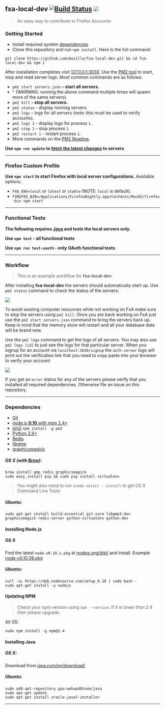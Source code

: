 ## fxa-local-dev [![Build Status](https://travis-ci.org/mozilla/fxa-local-dev.svg?branch=master)](https://travis-ci.org/mozilla/fxa-local-dev) ![](https://img.shields.io/badge/tested_on-OS%20X%20and_Ubuntu-brightgreen.svg)
> An easy way to contribute to Firefox Accounts

### Getting Started

- Install required system [dependencies](#dependencies)
- Clone this repository and run `npm install`. Here is the full command:
```
git clone https://github.com/mozilla/fxa-local-dev.git && cd fxa-local-dev && npm i
``` 

After installation completes visit [127.0.0.1:3030](http://127.0.0.1:3030/). Use the [PM2 tool](https://github.com/Unitech/PM2#main-features) to start, stop and read server logs.  Most common commands are as follows:

- `pm2 start servers.json` **- start all servers.**
- ^ (WARNING: running the above command multiple times will spawn more of the same servers).
- `pm2 kill` **- stop all servers.**
- `pm2 status` - display running servers.
- `pm2 logs` - logs for all servers (note: this must be used to verify accounts).
- `pm2 logs 1` - display logs for process `1`.
- `pm2 stop 1` - stop process `1`.
- `pm2 restart 1` - restart process `1`.
- More commands on the [PM2 Readme](https://github.com/Unitech/PM2#main-features).

**Use `npm run update` to [fetch the latest changes](_scripts/update_all.sh) to servers**

*******

### Firefox Custom Profile 

**Use `npm start` to start Firefox with local server configurations.**
Available options:

* `FXA_ENV=local` or `latest` or `stable` (NOTE: `local` is default).
* `FIREFOX_BIN=/Applications/FirefoxNightly.app/Contents/MacOS/firefox-bin npm start`

*******

### Functional Tests

**The following requires [Java](https://www.java.com/en/download/) and tests the local servers only.**

**Use `npm test` - all functional tests**

**Use `npm run test-oauth` - only OAuth functional tests**

*******

### Workflow
> This is an example workflow for **fxa-local-dev**.

After installing **fxa-local-dev** the servers should automatically start up. Use `pm2 status` command to check the status of the servers:

![](http://i.imgur.com/eqL8FiZ.png)

To avoid wasting computer resources while not working on FxA make sure to stop the servers using `pm2 kill`.
Once you are back working on FxA just use the `pm2 start servers.json` command to bring the servers back up. Keep in mind that the memory store will restart and all your database data will be brand new.

Use the `pm2 logs` command to get the logs of all servers. You may also use `pm2 logs [id]` to just see the logs for that particular server. When you signup for an account via `localhost:3030/signup` the `auth-server` logs will print out the verification link that you need to copy paste into your browser to verify your account:

![](http://i.imgur.com/oGYXSPl.png)

If you get an `error` status for any of the servers please verify that you installed all required dependencies. Otherwise file an issue on this repository.  

*******

### Dependencies
* [Git](http://git-scm.com/book/en/v2/Getting-Started-Installing-Git)
* [node.js **0.10** with npm 2.4+](http://nodejs.org/)
* [pm2](https://github.com/Unitech/PM2) ```npm install -g pm2```
* [Python 2.6+](https://www.python.org/)
* [Redis](http://redis.io/)
* [libgmp](https://gmplib.org/)
* [graphicsmagick](http://www.graphicsmagick.org/)

##### OS X (with [Brew](http://brew.sh/)): 
```
brew install gmp redis graphicsmagick
sudo easy_install pip && sudo pip install virtualenv
```

> You might also need to run `xcode-select --install` to get OS X Command Line Tools

##### Ubuntu: 
```
sudo apt-get install build-essential git-core libgmp3-dev graphicsmagick redis-server python-virtualenv python-dev
```

#### Installing Node.js
##### OS X 
Find the latest `node-v0.10.x.pkg` at [nodejs.org/dist/](http://nodejs.org/dist/) and install. Example [node-v0.10.38.pkg](http://nodejs.org/dist/v0.10.38/node-v0.10.38.pkg)

##### Ubuntu: 

```
curl -sL https://deb.nodesource.com/setup_0.10 | sudo bash -
sudo apt-get install -y nodejs
```

#### Updating NPM
> Check your npm version using `npm --version`. If it is lower than 2.4 then please upgrade.

All OS: 
```
sudo npm install -g npm@2.4
```

#### Installing Java

##### OS X: 

Download from [java.com/en/download/](https://www.java.com/en/download/)

##### Ubuntu: 

```
sudo add-apt-repository ppa:webupd8team/java
sudo apt-get update
sudo apt-get install oracle-java7-installer
```

*******
